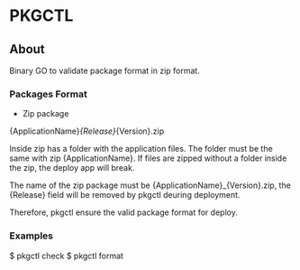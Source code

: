 # PKGCTL

## About

Binary GO to validate package format in zip format.

### Packages Format

- Zip package

{ApplicationName}_{Release}_{Version}.zip

Inside zip has a folder with the application files. The folder must be the same with zip {ApplicationName}.
If files are zipped without a folder inside the zip, the deploy app will break.

The name of the zip package must be {ApplicationName}_{Version}.zip, the {Release} field will be removed by pkgctl deuring deployment.

Therefore, pkgctl ensure the valid package format for deploy.

### Examples 

$ pkgctl check
$ pkgctl format






